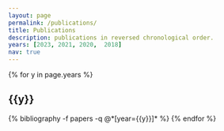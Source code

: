 ```yaml
---
layout: page
permalink: /publications/
title: Publications
description: publications in reversed chronological order.
years: [2023, 2021, 2020,  2018]
nav: true
---
```


<div class="publications">

{% for y in page.years %}
  <h2 class="year">{{y}}</h2>
  {% bibliography -f papers -q @*[year={{y}}]* %}
{% endfor %}

</div>
